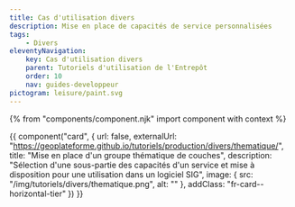 ```yaml
---
title: Cas d'utilisation divers
description: Mise en place de capacités de service personnalisées
tags:
    - Divers
eleventyNavigation:
    key: Cas d'utilisation divers
    parent: Tutoriels d'utilisation de l'Entrepôt
    order: 10
    nav: guides-developpeur
pictogram: leisure/paint.svg
---
```


{% from "components/component.njk" import component with context %}

<div class="fr-grid-row--gutters fr-mb-1w">

<div class="fr-col fr-col-md-12">

{{ component("card", {
    url: false,
    externalUrl: "https://geoplateforme.github.io/tutoriels/production/divers/thematique/",
    title: "Mise en place d'un groupe thématique de couches",
    description: "Sélection d'une sous-partie des capacités d'un service et mise à disposition pour une utilisation dans un logiciel SIG",
    image: {
        src: "/img/tutoriels/divers/thematique.png",
        alt: ""
    },
    addClass: "fr-card--horizontal-tier"
}) }}

</div>

</div>
